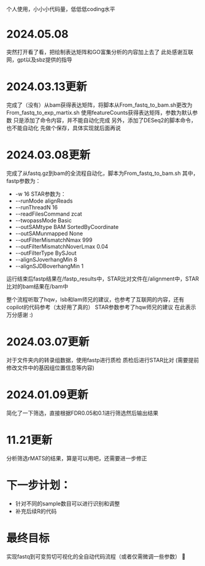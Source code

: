 个人使用，小小小代码量，低低低coding水平

# 2024.05.08
突然打开看了看，把绘制表达矩阵和GO富集分析的内容加上去了
此处感谢互联网，gpt以及sbz提供的指导

# 2024.03.13更新
完成了（没有）从bam获得表达矩阵，将脚本从From_fastq_to_bam.sh更改为From_fastq_to_exp_martix.sh
使用featureCounts获得表达矩阵，参数为默认参数
只是添加了命令内容，并不能自动化完成
另外，添加了DESeq2的脚本命令，也不能自动化
先做个保存，具体实现就后面再说

# 2024.03.08更新
完成了从fastq.gz到bam的全流程自动化，脚本为From_fastq_to_bam.sh
其中，fastp参数为：
- -w 16
STAR参数为：
- --runMode alignReads
- --runThreadN 16
- --readFilesCommand zcat
- --twopassMode Basic
- --outSAMtype BAM SortedByCoordinate
- --outSAMunmapped None
- --outFilterMismatchNmax 999
- --outFilterMismatchNoverLmax 0.04 
- --outFilterType BySJout
- --alignSJoverhangMin 8
- --alignSJDBoverhangMin 1

运行结束后fastp结果在/fastp_results中，STAR比对文件在/alignment中，STAR比对的bam结果在/bam中

整个流程听取了hqw，lsb和lam师兄的建议，也参考了互联网的内容，还有copilot的代码参考（太好用了真的）
STAR参数参考了hqw师兄的建议
在此表示万分感谢 :)

# 2024.03.07更新
对于文件夹内的转录组数据，使用fastp进行质检
质检后进行STAR比对
(需要提前修改文件中的基因组位置信息等内容)

# 2024.01.09更新
简化了一下筛选，直接根据FDR0.05和0.1进行筛选然后输出结果

# 11.21更新
分析筛选rMATS的结果，算是可以用吧，还需要进一步修正

# 下一步计划：

- 针对不同的sample数目可以进行识别和调整
- 补充后续R的代码

# 最终目标

实现fastq到可变剪切可视化的全自动代码流程（或者仅需微调一些参数）
💪
